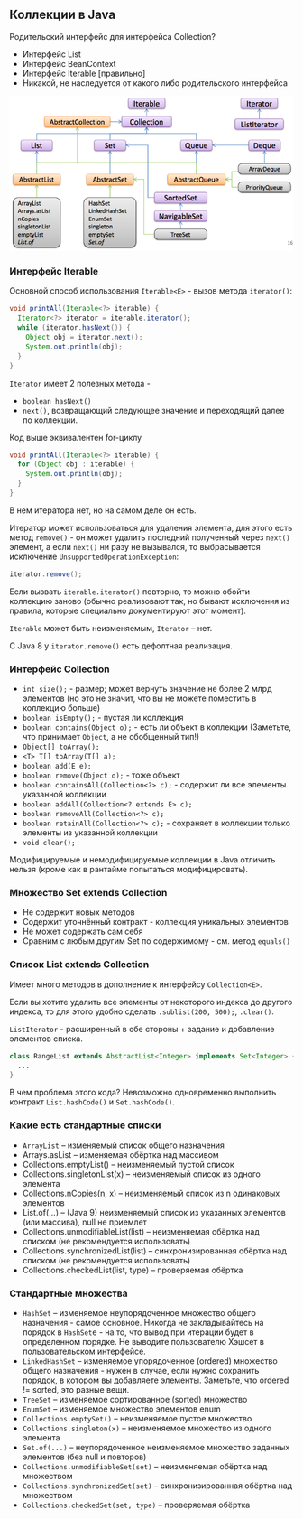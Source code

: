 ﻿## Коллекции в Java

Родительский интерфейс для интерфейса Collection?
* Интерфейс List
* Интерфейс BeanContext
* Интерфейс Iterable [правильно]
* Никакой, не наследуется от какого либо родительского интерфейса

![img alt](images/collections.png "")

### Интерфейс Iterable<E>
	
Основной способ использования `Iterable<E>` - вызов метода `iterator()`:
	
```java
void printAll(Iterable<?> iterable) {
  Iterator<?> iterator = iterable.iterator();
  while (iterator.hasNext()) {
    Object obj = iterator.next();
    System.out.println(obj);
  }
}
```

`Iterator` имеет 2 полезных метода -  

* `boolean hasNext()` 
* `next()`, возвращающий следующее значение и переходящий далее по коллекции.

Код выше эквивалентен for-циклу

```java
void printAll(Iterable<?> iterable) {
  for (Object obj : iterable) {
    System.out.println(obj);
  }
}
```

В нем итератора нет, но на самом деле он есть.

Итератор может использоваться для удаления элемента, для этого есть метод `remove()` - он может удалить последний полученный через `next()` элемент, а если `next()` ни разу не вызывался, то выбрасывается исключение `UnsupportedOperationException`:

```java
iterator.remove();
```

Если вызвать `iterable.iterator()` повторно, то можно обойти коллекцию заново (обычно реализовают так, но бывают исключения из правила, которые специально документируют этот момент).

`Iterable` может быть неизменяемым, `Iterator` – нет.

С Java 8 у `iterator.remove()` есть дефолтная реализация.

### Интерфейс Collection

* `int size();` - размер; может вернуть значение не более 2 млрд элементов (но это не значит, что вы не можете поместить в коллекцию больше)
* `boolean isEmpty();` - пустая ли коллекция
* `boolean contains(Object o);` - есть ли объект в коллекции (Заметьте, что принимает `Object`, а не обобщенный тип!)
* `Object[] toArray();`
* `<T> T[] toArray(T[] a);`
* `boolean add(E e);`
* `boolean remove(Object o);` - тоже объект
* `boolean containsAll(Collection<?> c);` - содержит ли все элементы указанной коллекции
* `boolean addAll(Collection<? extends E> c);`
* `boolean removeAll(Collection<?> c);`
* `boolean retainAll(Collection<?> c);` - сохраняет в коллекции только элементы из указанной коллекции
* `void clear();`

Модифицируемые и немодифицируемые коллекции в Java отличить нельзя (кроме как в рантайме попытаться модифицировать).

### Множество Set<E> extends Collection<E>
	
* Не содержит новых методов
* Содержит уточнённый контракт - коллекция уникальных элементов
* Не может содержать сам себя
* Сравним с любым другим Set по содержимому - см. метод `equals()`

### Список List<E> extends Collection<E>
	
Имеет много методов в дополнение к интерфейсу `Collection<E>`.
	
Если вы хотите удалить все элементы от некоторого индекса до другого индекса, то для этого удобно сделать `.sublist(200, 500);`, `.clear()`.

`ListIterator` - расширенный в обе стороны + задание и добавление элементов списка.

```java
class RangeList extends AbstractList<Integer> implements Set<Integer> {
  ...
}
```

В чем проблема этого кода? Невозможно одновременно выполнить контракт `List.hashCode()` и `Set.hashCode()`.

### Какие есть стандартные списки

* `ArrayList` – изменяемый список общего назначения
* Arrays.asList – изменяемая обёртка над массивом
* Collections.emptyList() – неизменяемый пустой список
* Collections.singletonList(x) – неизменяемый список из одного элемента
* Collections.nCopies(n, x) – неизменяемый список из n одинаковых элементов
* List.of(…) – (Java 9) неизменяемый список из указанных элементов (или массива), null не приемлет
* Collections.unmodifiableList(list) – неизменяемая обёртка над списком (не рекомендуется использовать)
* Collections.synchronizedList(list) – синхронизированная обёртка над списком (не рекомендуется использовать)
* Collections.checkedList(list, type) – проверяемая обёртка 

### Стандартные множества

* `HashSet` – изменяемое неупорядоченное множество общего назначения - самое основное. Никогда не закладывайтесь на порядок в `HashSet`е - на то, что вывод при итерации будет в определенном порядке. Не выводите пользователю Хэшсет в пользовательском интерфейсе.
* `LinkedHashSet` – изменяемое упорядоченное (ordered) множество общего назначения - нужен в случае, если нужно сохранить порядок, в котором вы добавляете элементы. Заметьте, что ordered != sorted, это разные вещи.
* `TreeSet` – изменяемое сортированное (sorted) множество
* `EnumSet` – изменяемое множество элементов enum
* `Collections.emptySet()` – неизменяемое пустое множество
* `Collections.singleton(x)` – неизменяемое множество из одного элемента
* `Set.of(...)` – неупорядоченное неизменяемое множество заданных элементов
(без null и повторов)
* `Collections.unmodifiableSet(set)` – неизменяемая обёртка над множеством
* `Collections.synchronizedSet(set)` – синхронизированная обёртка над множеством
* `Collections.checkedSet(set, type)` – проверяемая обёртка
